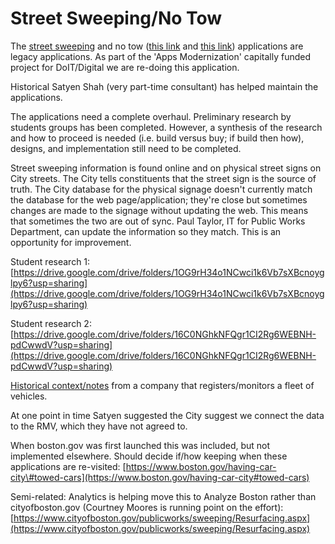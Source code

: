 # Street Sweeping/No Tow

The [street sweepin](https://www.cityofboston.gov/publicworks/sweeping/)g and no tow \([this link](https://www.cityofboston.gov/publicworks/sweeping/remindme.asp) and [this link](https://www.cityofboston.gov/towing/alerts/)\) applications are legacy applications. As part of the 'Apps Modernization' capitally funded project for DoIT/Digital we are re-doing this application. 

Historical Satyen Shah \(very part-time consultant\) has helped maintain the applications. 

The applications need a complete overhaul. Preliminary research by students groups has been completed. However, a synthesis of the research and how to proceed is needed \(i.e. build versus buy; if build then how\), designs, and implementation still need to be completed.

Street sweeping information is found online and on physical street signs on City streets. The City tells constituents that the street sign is the source of truth. The City database for the physical signage doesn't currently match the database for the web page/application; they're close but sometimes changes are made to the signage without updating the web. This means that sometimes the two are out of sync. Paul Taylor, IT for Public Works Department, can update the information so they match. This is an opportunity for improvement.  


Student research 1: [https://drive.google.com/drive/folders/1OG9rH34o1NCwci1k6Vb7sXBcnoyglpy6?usp=sharing](https://drive.google.com/drive/folders/1OG9rH34o1NCwci1k6Vb7sXBcnoyglpy6?usp=sharing)

Student research 2: [https://drive.google.com/drive/folders/16C0NGhkNFQgr1CI2Rg6WEBNH-pdCwwdV?usp=sharing](https://drive.google.com/drive/folders/16C0NGhkNFQgr1CI2Rg6WEBNH-pdCwwdV?usp=sharing)



[Historical context/notes](https://docs.google.com/document/d/198b-mgtxnlvFRdQRqXQ-0Zvus12hpvIRGVhYiwrz8ao/edit?ts=601c3126) from a company that registers/monitors a fleet of vehicles.



At one point in time Satyen suggested the City suggest we connect the data to the RMV, which they have not agreed to.



When boston.gov was first launched this was included, but not implemented elsewhere. Should decide if/how keeping when these applications are re-visited: [https://www.boston.gov/having-car-city\#towed-cars](https://www.boston.gov/having-car-city#towed-cars)



Semi-related: Analytics is helping move this to Analyze Boston rather than cityofboston.gov \(Courtney Moores is running point on the effort\): [https://www.cityofboston.gov/publicworks/sweeping/Resurfacing.aspx](https://www.cityofboston.gov/publicworks/sweeping/Resurfacing.aspx)

